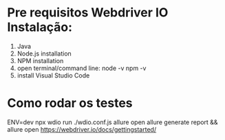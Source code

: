 # Pre requisitos Webdriver IO Instalação:

1. Java
2. Node.js installation
3. NPM installation
4. open terminal/command line:
    node -v
    npm -v
5. install Visual Studio Code

# Como rodar os testes
ENV=dev npx wdio run ./wdio.conf.js 
allure open
allure generate  report && allure open
https://webdriver.io/docs/gettingstarted/